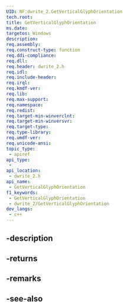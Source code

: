 ```yaml
---
UID: NF:dwrite_2.GetVerticalGlyphOrientation
tech.root: 
title: GetVerticalGlyphOrientation
ms.date: 
targetos: Windows
description: 
req.assembly: 
req.construct-type: function
req.ddi-compliance: 
req.dll: 
req.header: dwrite_2.h
req.idl: 
req.include-header: 
req.irql: 
req.kmdf-ver: 
req.lib: 
req.max-support: 
req.namespace: 
req.redist: 
req.target-min-winverclnt: 
req.target-min-winversvr: 
req.target-type: 
req.type-library: 
req.umdf-ver: 
req.unicode-ansi: 
topic_type:
 - apiref
api_type:
 - 
api_location:
 - dwrite_2.h
api_name:
 - GetVerticalGlyphOrientation
f1_keywords:
 - GetVerticalGlyphOrientation
 - dwrite_2/GetVerticalGlyphOrientation
dev_langs:
 - c++
---
```


## -description

## -returns

## -remarks

## -see-also

